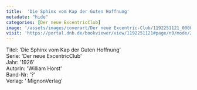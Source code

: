 ```yaml
---
title:  'Die Sphinx vom Kap der Guten Hoffnung'
metadate: "hide"
categories: [Der neue ExcentricClub]
image: '/assets/images/coverart/Der neue Excentric-Club/1192251121_00000010.jpg'
visit: 'https://portal.dnb.de/bookviewer/view/1192251121#page/n0/mode/2up'
---
```

Titel: 'Die Sphinx vom Kap der Guten Hoffnung' <br>
Serie: 'Der neue ExcentricClub' <br>
Jahr: '1926' <br>
AutorIn: 'William Horst' <br>
Band-Nr: '?' <br>
Verlag: ' MignonVerlag'